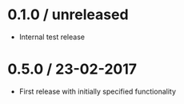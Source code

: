 # 0.1.0 / unreleased

* Internal test release

# 0.5.0 / 23-02-2017

* First release with initially specified functionality
